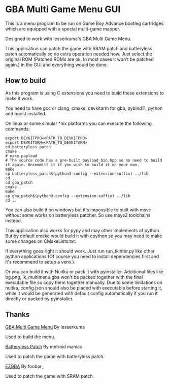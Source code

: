 # GBA Multi Game Menu  GUI

This is a menu program to be run on Game Boy Advance bootleg cartridges which are equipped with a special multi-game
mapper.

Designed to work with lesserkuma's GBA Multi Game Menu.

This application can patch the game with SRAM patch and batteryless patch automatically so no extra operation needed
now. Just select the original ROM (Patched ROMs are ok. In most cases it won't be patched again.) in the GUI and
everything would be done.

## How to build

As this program is using C extensions you need to build these extensions to make it work.

You need to have gcc or clang, cmake, devkitarm for gba, pybind11, python and boost installed.

On linux or some simular *nix platforms you can execute the following commands:

```shell
export DEVKITPRO=<PATH_TO_DEVKITPRO>
export DEVKITARM=<PATH_TO_DEVKITARM>
cd batteryless_patch
cmake .
# make payload
# The source code has a pre-built payload_bin.hpp so no need to build it again. Uncommitt it if you wish to build it on your own.
make
cp batteryless_patch$(python3-config --extension-suffix) ../lib
cd ..
cd gba_patch
cmake .
make
cp gba_patch$(python3-config --extension-suffix) ../lib
cd ..
```

You can also build it on windows but it's impossible to built with msvc without some works on batteryless patcher. So use msys2 toolchains instead.

This application also works for pypy and may other implements of python. But by default cmake would build it with cpython so you may need to make some changes on CMakeLists.txt.

If everything goes right it should work. Just run run_tkinter.py like other python applications (Of course you need to install dependencies first and it's recommend to setup a venv.).

Or you can build it with Nuitka or pack it with pyinstaller. Additional files like bg.png, lk_multimenu.gba won't be packed together with the final executable file so copy them together manually. Due to some limitations on nuitka, config.json should also be placed with executable before starting it, while it would be generated with default config automatically if you run it directly or packed by pyinstaller.

## Thanks

[GBA Multi Game Menu](https://github.com/lesserkuma/GBA_MultiMenu) By lesserkuma

Used to build the menu.

[Batteryless Patch](https://github.com/metroid-maniac/gba-auto-batteryless-patcher) By metroid maniac

Used to patch the game with batteryless patch.

[EZGBA](https://gbatemp.net/threads/release-ezgba-v0-1-0a-an-ez4-compatible-rom-patcher.395464/) By foobar_

Used to patch the game with SRAM patch.
